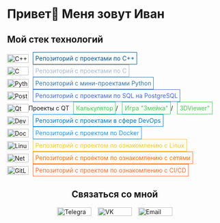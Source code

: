 # Привет👋 Меня зовут Иван

## Мой стек технологий
<div style="display: flex; align-items: center;">
    <img src="https://img.shields.io/badge/C%2B%2B-00599C?style=flat&logo=c%2B%2B&logoColor=white" alt="C++" height="20" width="50">
    <a href="https://github.com/IvanVito/CPP" style="margin-left: 10px; padding: 5px; border: 1px solid #00599C; text-decoration: none; color: #00599C;">Репозиторий с проектами по С++</a>
</div>

<div style="display: flex; align-items: center;">
    <img src="https://img.shields.io/badge/C-A8B9CC?style=flat&logo=c&logoColor=white" alt="C" height="20" width="50">
    <a href="https://github.com/IvanVito/C" style="margin-left: 10px; padding: 5px; border: 1px solid #A8B9CC; text-decoration: none; color: #A8B9CC;">Репозиторий с проектами по С</a>
</div>

<div style="display: flex; align-items: center;">
    <img src="https://img.shields.io/badge/Python-3776AB?style=flat&logo=python&logoColor=white" alt="Python" height="20" width="50">
    <a href="https://github.com/IvanVito/Python" style="margin-left: 10px; padding: 5px; border: 1px solid #3776AB; text-decoration: none; color: #3776AB;">Репозиторий с мини-проектами Python</a>
</div>

<div style="display: flex; align-items: center;">
    <img src="https://img.shields.io/badge/PostgreSQL-4169E1?style=flat&logo=postgresql&logoColor=white" alt="PostgreSQL" height="20" width="50">
    <a href="https://github.com/IvanVito/SQL" style="margin-left: 10px; padding: 5px; border: 1px solid #4169E1; text-decoration: none; color: #4169E1;">Репозиторий с проектами по SQL на PostgreSQL</a>
</div>

<div style="display: flex; align-items: center;">
    <img src="https://img.shields.io/badge/Qt-41CD52?style=flat&logo=qt&logoColor=white" alt="Qt" height="20" width="50">
    Проекты с QT
    <a href="https://github.com/IvanVito/C/tree/main/calculator_with_QT" style="margin-left: 10px; padding: 5px; border: 1px solid #41CD52; text-decoration: none; color: #41CD52;">Калькулятор</a> /
    <a href="https://github.com/IvanVito/CPP/tree/main/snake" style="margin-left: 10px; padding: 5px; border: 1px solid #41CD52; text-decoration: none; color: #41CD52;">Игра "Змейка"</a> /
    <a href="https://github.com/IvanVito/CPP/tree/main/3DViewer" style="margin-left: 10px; padding: 5px; border: 1px solid #41CD52; text-decoration: none; color: #41CD52;">3DViewer"</a>
</div>

<div style="display: flex; align-items: center;">
    <img src="https://img.shields.io/badge/DevOps-007ACC?style=flat&logo=devops&logoColor=white" alt="DevOps" height="20" width="50">
    <a href="https://github.com/IvanVito/DevOps" style="margin-left: 10px; padding: 5px; border: 1px solid #007ACC; text-decoration: none; color: #007ACC;">Репозиторий с проектами в сфере DevOps</a>
</div>

<div style="display: flex; align-items: center;">
    <img src="https://img.shields.io/badge/Docker-2496ED?style=flat&logo=docker&logoColor=white" alt="Docker" height="20" width="50">
    <a href="https://github.com/IvanVito/DevOps/tree/main/SimpleDocker" style="margin-left: 10px; padding: 5px; border: 1px solid #2496ED; text-decoration: none; color: #2496ED;">Репозиторий с проектом по Docker</a>
</div>

<div style="display: flex; align-items: center;">
    <img src="https://img.shields.io/badge/Linux-FCC624?style=flat&logo=linux&logoColor=black" alt="Linux" height="20" width="50">
    <a href="https://github.com/IvanVito/DevOps/tree/main/Linux" style="margin-left: 10px; padding: 5px; border: 1px solid #FCC624; text-decoration: none; color: #FCC624;">Репозиторий с проектом по ознакомлению с Linux</a>
</div>

<div style="display: flex; align-items: center;">
    <img src="https://img.shields.io/badge/Network-FF6F00?style=flat&logo=network&logoColor=white" alt="Network" height="20" width="50">
    <a href="https://github.com/IvanVito/DevOps/tree/main/LinuxNetwork" style="margin-left: 10px; padding: 5px; border: 1px solid #FF6F00; text-decoration: none; color: #FF6F00;">Репозиторий с проектом по ознакомлению с сетями</a>
</div>

<div style="display: flex; align-items: center;">
    <img src="https://img.shields.io/badge/GitLab%20CI-FC6D26?style=flat&logo=gitlab&logoColor=white" alt="GitLab CI" height="20" width="50">
    <a href="https://github.com/IvanVito/DevOps/tree/main/CICD" style="margin-left: 10px; padding: 5px; border: 1px solid #FC6D26; text-decoration: none; color: #FC6D26;">Репозиторий с проектом по ознакомлению с CI/CD</a>
</div>

<div style="text-align: center; margin-bottom: 10px;">
<h2>Связаться со мной</h2>
</div>

<div style="display: flex; justify-content: center; align-items: center;">
    <a href="https://t.me/lesleyle1" style="display: flex; align-items: center; text-decoration: none; margin-right: 15px;">
        <img src="https://img.shields.io/badge/Telegram-0088CC?style=flat&logo=telegram&logoColor=white" alt="Telegram" height="20" width="80">
    </a>
    <a href="https://vk.com/peace__deaths" style="display: flex; align-items: center; text-decoration: none; margin-right: 15px;">
        <img src="https://img.shields.io/badge/VKontakte-4F7DB3?style=flat&logo=vk&logoColor=white" alt="VK" height="20" width="80">
    </a>
    <a href="mailto:isdir1@mail.ru" style="display: flex; align-items: center; text-decoration: none;">
        <img src="https://img.shields.io/badge/Email-2496ED?style=flat&logo=gmail&logoColor=white" alt="Email" height="20" width="80">
    </a>
</div>
